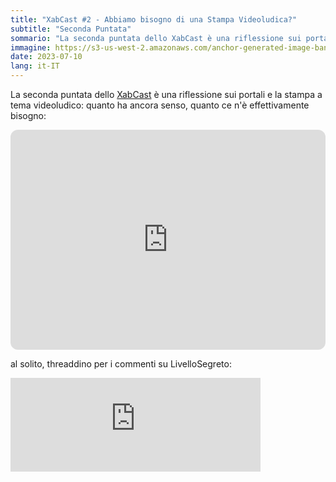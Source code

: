 ```yaml
---
title: "XabCast #2 - Abbiamo bisogno di una Stampa Videoludica?"
subtitle: "Seconda Puntata"
sommario: "La seconda puntata dello XabCast è una riflessione sui portali e la stampa a tema videoludico: quanto ha ancora senso, quanto ce n'è effettivamente bisogno"
immagine: https://s3-us-west-2.amazonaws.com/anchor-generated-image-bank/staging/podcast_uploaded_episode400/38350651/38350651-1688463889835-62f42f3fc5fa4.jpg
date: 2023-07-10
lang: it-IT
---
```


La seconda puntata dello [XabCast](http://localhost:8080/projects/xabcast/) è una riflessione sui portali e la stampa a tema videoludico: quanto ha ancora senso, quanto ce n'è effettivamente bisogno: 

<iframe style="border-radius:12px" src="https://open.spotify.com/embed/episode/12Ag8gqzstklcDDkDzt3zL?utm_source=generator" width="100%" height="352" frameBorder="0" allowfullscreen="" allow="autoplay; clipboard-write; encrypted-media; fullscreen; picture-in-picture" loading="lazy"></iframe>

al solito, threaddino per i commenti su LivelloSegreto: 

<iframe src="https://livellosegreto.it/@xabacadabra/110687895615888913/embed" class="mastodon-embed" style="max-width: 100%; border: 0" width="400" allowfullscreen="allowfullscreen"></iframe><script src="https://livellosegreto.it/embed.js" async="async"></script>